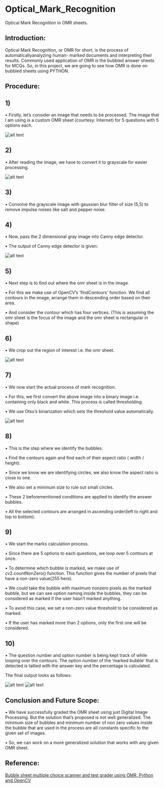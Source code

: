 # Optical_Mark_Recognition
Optical Mark Recognition in OMR sheets.

## Introduction:

Optical Mark Recognition, or OMR for short, is the process
of automaticallyanalyzing human- marked documents and
interpreting their results. Commonly used application of OMR is the
bubbled answer sheets for MCQs.
So, in this project, we are going to see how OMR is done on
bubbled sheets using PYTHON.

## Procedure:

## 1)
• Firstly, let’s consider an
image that needs to be
processed. The image
that I am using is a
custom OMR sheet
(courtesy: Internet) for 5
questions with 5 options
each.

![alt text](https://github.com/hemanth-nag/Optical_Mark_Recognition/blob/main/Screenshots/image--004.jpg)

## 2)
• After reading the
image, we have to
convert it to grayscale
for easier processing.

![alt text](https://github.com/hemanth-nag/Optical_Mark_Recognition/blob/main/Screenshots/image--005.jpg)

## 3)
• Convolve the
grayscale image with
gaussian blur filter of size
(5,5) to remove impulse
noises like salt and
pepper noise.

## 4)
• Now, pass the 2 dimensional gray image into Canny edge
detector.

• The output of Canny
edge detector is given:

![alt text](https://github.com/hemanth-nag/Optical_Mark_Recognition/blob/main/Screenshots/image--010.jpg)

## 5)
• Next step is to find out where the
omr sheet is in the image.

• For this we make use of
OpenCV’s 'findContours'
function. We find all contours in
the image, arrange them in
descending order based on their
area.

• And consider the contour which
has four vertices.
(This is assuming the omr sheet is the
focus of the image and the omr
sheet is rectangular in shape)


## 6)
• We crop out the region of interest
i.e. the omr sheet.

![alt text](https://github.com/hemanth-nag/Optical_Mark_Recognition/blob/main/Screenshots/image--013.jpg)

## 7)
• We now start the actual process of
mark recognition.

• For this, we first convert the above
image into a binary image i.e.
containing only black and white.
This process is called thresholding.

• We use Otsu’s binarization which
sets the threshold value
automatically.

![alt text](https://github.com/hemanth-nag/Optical_Mark_Recognition/blob/main/Screenshots/image--016.jpg)

## 8)
• This is the step where we identify the bubbles.

• Find the contours again and find each of their aspect ratio
( width / height).

• Since we know we are identifying circles, we also know the aspect
ratio is close to one.

• We also set a minimum size to rule out small circles.

• These 2 beforementioned conditions are applied to identify the
answer bubbles.

• All the selected contours are arranged in ascending order(left to
right and top to bottom).


## 9)
• We start the marks calculation process.

• Since there are 5 options to each questions, we loop over 5
contours at once.

• To determine which bubble is marked, we make use of
cv2.countNonZero() function. This function gives the number of
pixels that have a non-zero value(255 here).

• We could take the bubble with maximum nonzero pixels as the
marked bubble, but we can see option naming inside the bubbles,
they can be considered as marked if the user hasn’t marked
anything.

• To avoid this case, we set a non-zero value threshold to be
considered as marked.

• If the user has marked more than 2 options, only the first one will be
considered.


## 10)
• The question number
and option number is
being kept track of
while looping over the
contours. The option
number of the ‘marked
bubble’ that is detected
is tallied with the answer
key and the
percentage is
calculated.

The final output looks as
follows:

![alt text](https://github.com/hemanth-nag/Optical_Mark_Recognition/blob/main/Screenshots/image--020.jpg)
![alt text](https://github.com/hemanth-nag/Optical_Mark_Recognition/blob/main/Screenshots/image--021.jpg)

## Conclusion and Future Scope:
• We have successfully graded the OMR sheet using just Digital Image
Processing. But the solution that’s proposed is not well generalized.
The minimum size of bubbles and minimum number of non zero
values inside the bubble that are used in the process are all
constants specific to the given set of images.

• So, we can work on a more generalized solution that works with any
given OMR sheet.

## Reference:
[Bubble sheet multiple choice scanner and test grader using OMR, Python and OpenCV](https://www.pyimagesearch.com/2016/10/03/bubble-sheet-multiple-choice-scanner-and-test-grader-using-omr-python-and-opencv/)
